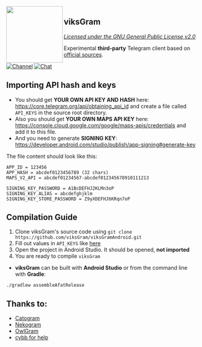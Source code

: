 <img src="https://0x0.st/s/yMcDXVgrMkGqJ8jv2J0gtg/XPN7.png" width="150" align="left"/>

## viksGram
*[Licensed under the GNU General Public License v2.0](https://github.com/viksGram/viksGramAndroid/blob/default/LICENSE)*

Experimental **third-party** Telegram client based on [official sources](https://github.com/DrKLO/Telegram).

[![Channel](https://img.shields.io/badge/Channel-Telegram-blue.svg)](https://t.me/CyboDress)
[![Chat](https://img.shields.io/badge/Chat-Telegram-blue.svg)](https://t.me/CyboDressUi)

## Importing API hash and keys
- You should get **YOUR OWN API KEY AND HASH** here: https://core.telegram.org/api/obtaining_api_id and create a file called `API_KEYS` in the source root directory.
- Also you should get **YOUR OWN MAPS API KEY** here: https://console.cloud.google.com/google/maps-apis/credentials and add it to this file.
- And you need to generate **SIGNING KEY**: https://developer.android.com/studio/publish/app-signing#generate-key

The file content should look like this:
```
APP_ID = 123456
APP_HASH = abcdef0123456789 (32 chars)
MAPS_V2_API = abcdef01234567-abcdef012345678910111213

SIGNING_KEY_PASSWORD = A1BcDEFHJ2KLMn3oP
SIGNING_KEY_ALIAS = abcdefghjklm
SIGNING_KEY_STORE_PASSWORD = Z9yXDEFHJ6KRqn7oP
```

## Compilation Guide
1. Clone viksGram's source code using `git clone https://github.com/viksGram/viksGramAndroid.git`
2. Fill out values in `API_KEYS` like [here](https://github.com/viksGram/viksGramAndroid#importing-api-hash-and-keys)
3. Open the project in Android Studio. It should be opened, **not imported**
4. You are ready to compile `viksGram`

- **viksGram** can be built with **Android Studio** or from the command line with **Gradle**:
```
./gradlew assembleAfatRelease
```

 ## Thanks to:
- [Catogram](https://github.com/Catogram/Catogram)
- [Nekogram](https://gitlab.com/Nekogram/Nekogram)
- [OwlGram](https://github.com/OwlGramDev/OwlGram)
- [cybb for help](https://github.com/CybCroww)
